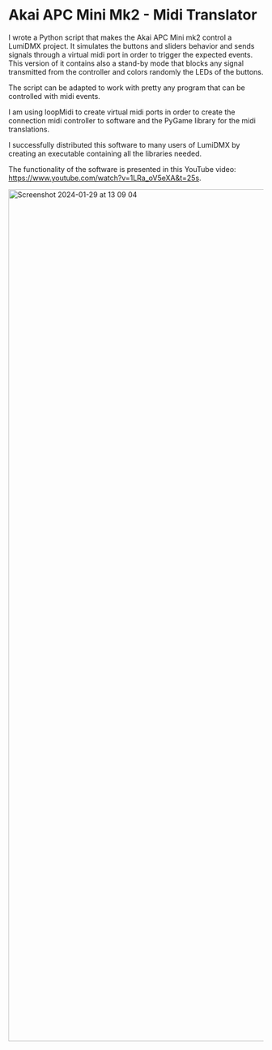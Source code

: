 # Akai APC Mini Mk2 - Midi Translator

I wrote a Python script that makes the Akai APC Mini mk2 control a LumiDMX project. It simulates the buttons and sliders behavior and sends signals through a virtual midi port in order to trigger the expected events. This version of it contains also a stand-by mode that blocks any signal transmitted from the controller and colors randomly the LEDs of the buttons.

The script can be adapted to work with pretty any program that can be controlled with midi events.

I am using loopMidi to create virtual midi ports in order to create the connection midi controller to software and the PyGame library for the midi translations. 

I successfully distributed this software to many users of LumiDMX by creating an executable containing all the libraries needed.

The functionality of the software is presented in this YouTube video: https://www.youtube.com/watch?v=1LRa_oV5eXA&t=25s.

<img width="1680" alt="Screenshot 2024-01-29 at 13 09 04" src="https://github.com/rauldavid90/personal-projects/assets/100197393/e794aa9c-9aa6-414d-a9b6-cfb3b6e83b9d">
